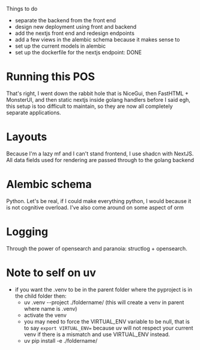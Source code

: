 Things to do
- separate the backend from the front end
- design new deployment using front and backend
- add the nextjs front end and redesign endpoints
- add a few views in the alembic schema because it makes sense to
- set up the current models in alembic
- set up the dockerfile for the nextjs endpoint: DONE

# Running this POS
That's right, I went down the rabbit hole that is NiceGui, then FastHTML + MonsterUI, and then static nextjs inside golang handlers before I said egh, this setup is too difficult to maintain, so they are now all completely separate applications.

# Layouts
Because I'm a lazy mf and I can't stand frontend, I use shadcn with NextJS. All data fields used for rendering are passed through to the golang backend

# Alembic schema
Python. Let's be real, if I could make everything python, I would because it is not cognitive overload. I've also come around on some aspect of orm

# Logging
Through the power of opensearch and paranoia: structlog + opensearch.

# Note to self on uv
- if you want the .venv to be in the parent folder where the pyproject is in the child folder then:
  - uv .venv --project ./foldername/ (this will create a venv in parent where name is .venv)
  - activate the venv
  - you may need to force the VIRTUAL_ENV variable to be null, that is to say `export VIRTUAL_ENV=` because uv will not respect your current venv if there is a mismatch and use VIRTUAL_ENV instead.
  - uv pip install -e ./foldername/
